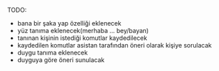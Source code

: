 TODO:

- bana bir şaka yap özelliği eklenecek
- yüz tanıma eklenecek(merhaba ... bey/bayan)
- tanınan kişinin istediği komutlar kaydedilecek
- kaydedilen komutlar asistan tarafından öneri olarak kişiye sorulacak
- duygu tanıma eklenecek
- duyguya göre öneri sunulacak
